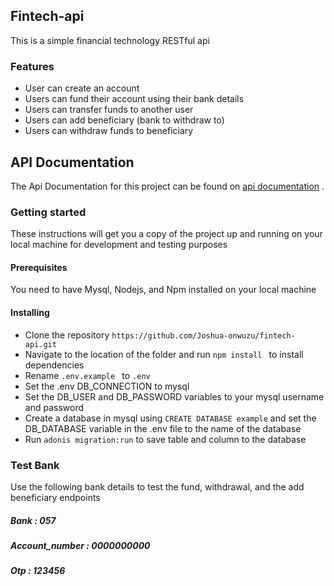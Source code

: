 ## Fintech-api

This is a simple financial technology RESTful api

### Features
* User can create an account
* Users can fund their account using their bank details
* Users can transfer funds to another user
* Users can add beneficiary (bank to withdraw to)
* Users can withdraw funds to beneficiary

## API Documentation
The Api Documentation for this project can be found on [api documentation](https://documenter.getpostman.com/view/17600868/UUxuiV9r) . 

### Getting started
These instructions will get you a copy of the project up and running on your local machine for development and testing purposes

#### Prerequisites
You need to have Mysql, Nodejs, and Npm installed on your local machine

#### Installing
* Clone the repository ```https://github.com/Joshua-onwuzu/fintech-api.git ```
* Navigate to the location of the folder and run ```npm install ``` to install dependencies
* Rename ```.env.example ``` to ```.env ``` 
* Set the .env DB_CONNECTION to mysql
* Set the DB_USER and DB_PASSWORD variables to your mysql username and password
* Create a database in mysql using ``` CREATE DATABASE example ``` and set the DB_DATABASE variable in the .env file to the name of the database
* Run ``` adonis migration:run ``` to save table and column to the database

### Test Bank
Use the following bank details to test the fund, withdrawal, and the add beneficiary endpoints
##### Bank : 057
##### Account_number : 0000000000
##### Otp : 123456


